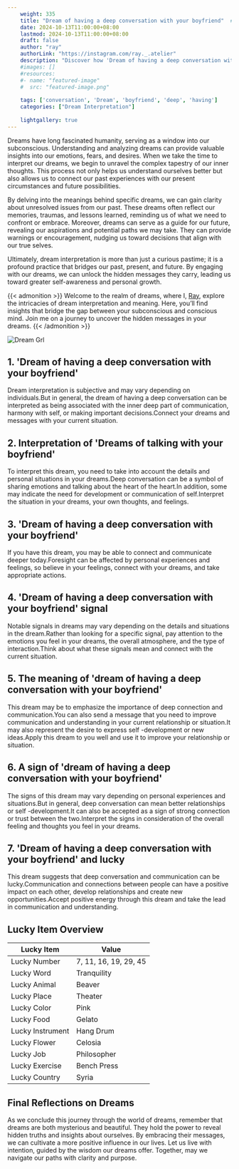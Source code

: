 ```yaml
---
    weight: 335
    title: "Dream of having a deep conversation with your boyfriend"  # Assuming 'title' column exists
    date: 2024-10-13T11:00:00+08:00
    lastmod: 2024-10-13T11:00:00+08:00
    draft: false
    author: "ray"
    authorLink: "https://instagram.com/ray._.atelier"
    description: "Discover how 'Dream of having a deep conversation with your boyfriend' can interpret your future and uncover its significant meanings in your life."
    #images: []
    #resources:
    #- name: "featured-image"
    #  src: "featured-image.png"
    
    tags: ['conversation', 'Dream', 'boyfriend', 'deep', 'having']
    categories: ["Dream Interpretation"]
    
    lightgallery: true
---
```

    
Dreams have long fascinated humanity, serving as a window into our subconscious. Understanding and analyzing dreams can provide valuable insights into our emotions, fears, and desires. When we take the time to interpret our dreams, we begin to unravel the complex tapestry of our inner thoughts. This process not only helps us understand ourselves better but also allows us to connect our past experiences with our present circumstances and future possibilities.

By delving into the meanings behind specific dreams, we can gain clarity about unresolved issues from our past. These dreams often reflect our memories, traumas, and lessons learned, reminding us of what we need to confront or embrace. Moreover, dreams can serve as a guide for our future, revealing our aspirations and potential paths we may take. They can provide warnings or encouragement, nudging us toward decisions that align with our true selves.

Ultimately, dream interpretation is more than just a curious pastime; it is a profound practice that bridges our past, present, and future. By engaging with our dreams, we can unlock the hidden messages they carry, leading us toward greater self-awareness and personal growth.

{{< admonition >}}
Welcome to the realm of dreams, where I, [Ray](https://instagram.com/ray._.atelier), explore the intricacies of dream interpretation and meaning. Here, you’ll find insights that bridge the gap between your subconscious and conscious mind. Join me on a journey to uncover the hidden messages in your dreams.
{{< /admonition >}}

![Dream Grl](https://cdn.pixabay.com/photo/2017/11/02/03/35/gothic-2910057_1280.jpg "Dream Grl")

## 1. 'Dream of having a deep conversation with your boyfriend'
Dream interpretation is subjective and may vary depending on individuals.But in general, the dream of having a deep conversation can be interpreted as being associated with the inner deep part of communication, harmony with self, or making important decisions.Connect your dreams and messages with your current situation.

## 2. Interpretation of 'Dreams of talking with your boyfriend'
To interpret this dream, you need to take into account the details and personal situations in your dreams.Deep conversation can be a symbol of sharing emotions and talking about the heart of the heart.In addition, some may indicate the need for development or communication of self.Interpret the situation in your dreams, your own thoughts, and feelings.

## 3. 'Dream of having a deep conversation with your boyfriend'
If you have this dream, you may be able to connect and communicate deeper today.Foresight can be affected by personal experiences and feelings, so believe in your feelings, connect with your dreams, and take appropriate actions.

## 4. 'Dream of having a deep conversation with your boyfriend' signal
Notable signals in dreams may vary depending on the details and situations in the dream.Rather than looking for a specific signal, pay attention to the emotions you feel in your dreams, the overall atmosphere, and the type of interaction.Think about what these signals mean and connect with the current situation.

## 5. The meaning of 'dream of having a deep conversation with your boyfriend'
This dream may be to emphasize the importance of deep connection and communication.You can also send a message that you need to improve communication and understanding in your current relationship or situation.It may also represent the desire to express self -development or new ideas.Apply this dream to you well and use it to improve your relationship or situation.

## 6. A sign of 'dream of having a deep conversation with your boyfriend'
The signs of this dream may vary depending on personal experiences and situations.But in general, deep conversation can mean better relationships or self -development.It can also be accepted as a sign of strong connection or trust between the two.Interpret the signs in consideration of the overall feeling and thoughts you feel in your dreams.

## 7. 'Dream of having a deep conversation with your boyfriend' and lucky
This dream suggests that deep conversation and communication can be lucky.Communication and connections between people can have a positive impact on each other, develop relationships and create new opportunities.Accept positive energy through this dream and take the lead in communication and understanding.

## Lucky Item Overview
| Lucky Item          | Value              |
|---------------|--------------------|
| Lucky Number        | 7, 11, 16, 19, 29, 45  |
| Lucky Word          | Tranquility |
| Lucky Animal        | Beaver |
| Lucky Place         | Theater     |
| Lucky Color         | Pink     |
| Lucky Food          | Gelato      |
| Lucky Instrument    | Hang Drum |
| Lucky Flower        | Celosia    |
| Lucky Job           | Philosopher       |
| Lucky Exercise      | Bench Press  |
| Lucky Country       | Syria    |


##  Final Reflections on Dreams

As we conclude this journey through the world of dreams, remember that dreams are both mysterious and beautiful. They hold the power to reveal hidden truths and insights about ourselves. By embracing their messages, we can cultivate a more positive influence in our lives. Let us live with intention, guided by the wisdom our dreams offer. Together, may we navigate our paths with clarity and purpose.

